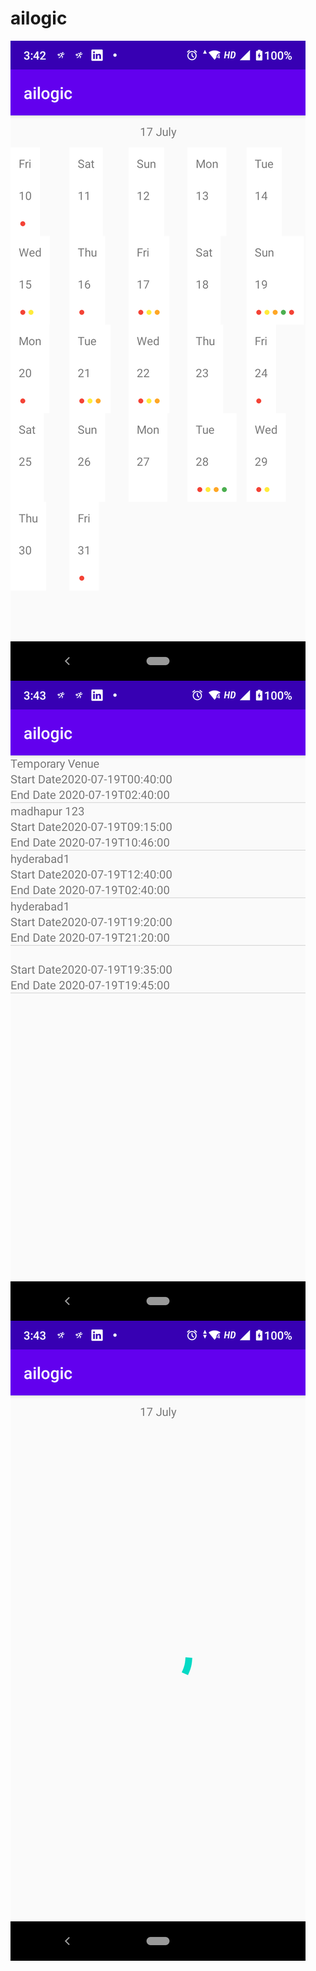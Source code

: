 # ailogic

<img src="device-2020-08-06-154251.png"
     alt="Markdown Monster icon"
     style="float: left; margin-right: 10px;" />
     



<img src="device-2020-08-06-154308.png"
     alt="Markdown Monster icon"
     style="float: left; margin-right: 10px;" />
     




<img src="device-2020-08-06-154326.png"
     alt="Markdown Monster icon"
     style="float: left; margin-right: 10px;" />

